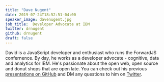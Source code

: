```yaml
---
title: "Dave Nugent"
date: 2019-07-24T18:52:51-04:00
speaker_image: davenugent.jpg
job_title:  Developer Advocate at IBM
twitter: drnugent
github: drnugent
draft: false
---
```


David is a JavaScript developer and enthusiast who runs the ForwardJS confernence. By day, he works as a developer advocate - cognitive, data and analytics for IBM. He's passionate about the open web, open source and donut shops that are open late. You can check out his previous [presentations on GitHub](https://github.com/drnugent/presentations)
 and DM any questions to him on [Twitter](https://twitter.com/drnugent).

